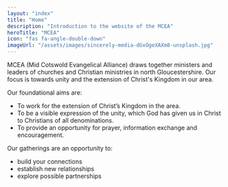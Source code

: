 ```yaml
---
layout: "index"
title: "Home"
description: "Introduction to the website of the MCEA"
heroTitle: "MCEA"
icon: "fas fa-angle-double-down"
imageUrl: "/assets/images/sincerely-media-dGxOgeXAXm8-unsplash.jpg"
---
```

MCEA (Mid Cotswold Evangelical Alliance) draws together ministers and leaders of churches and Christian ministries in north Gloucestershire. Our focus is towards unity and the extension of Christ's Kingdom in our area.

Our foundational aims are:

- To work for the extension of Christ’s Kingdom in the area.
- To be a visible expression of the unity, which God has given us in Christ to Christians of all denominations.
- To provide an opportunity for prayer, information exchange and encouragement.

Our gatherings are an opportunity to:

- build your connections
- establish new relationships
- explore possible partnerships
